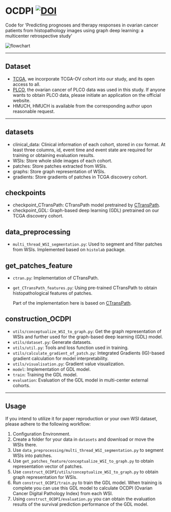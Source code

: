 # OCDPI [![DOI](https://zenodo.org/badge/691128305.svg)](https://zenodo.org/doi/10.5281/zenodo.10405066)
Code for 'Predicting prognoses and therapy responses in ovarian cancer patients from histopathology images using graph deep learning: a multicenter retrospective study'

![flowchart](https://github.com/ZhoulabCPH/OCDPI/blob/master/checkpoints/flowchart)

****
## Dataset 
- [TCGA](https://portal.gdc.cancer.gov/projects/TCGA-OV), we incorporate TCGA-OV cohort into our study, and its open access to all.
- [PLCO](https://cdas.cancer.gov/plco/#:~:text=PLCO%20has%20the%20following%20five%20ClinicalTrials.gov%20registration%20numbers%3A,the%20PLCO%20trial%20are%20available%20on%20this%20website.), the ovarian cancer of PLCO data was used in this study. If anyone wants to obtain PLCO data, please initiate an application on the official website.
- HMUCH, HMUCH is available from the corresponding author upon reasonable request.
****
## datasets
- clinical_data: Clinical information of each cohort, stored in csv format. At least three columns, id, event time and event state are required for training or obtaining evaluation results.
- WSIs: Store whole slide images of each cohort.
- patches: Store patches extracted from WSIs.
- graphs: Store graph representation of WSIs.
- gradients: Store gradients of patches in TCGA discovery cohort.

## checkpoints
- checkpoint_CTransPath: CTransPath model pretrained by [CTransPath](https://github.com/Xiyue-Wang/TransPath).
- checkpoint_GDL: Graph-based deep learning (GDL) pretrained on our TCGA discovery cohort.

## data_preprocessing
- <code>multi_thread_WSI_segmentation.py</code>: Used to segment and filter patches from WSIs. Implemented based on <code>histolab</code> package.

## get_patches_feature
- <code>ctran.py</code>: Implementation of CTransPath.
- <code>get_CTransPath_features.py</code>: Using pre-trained CTransPath to obtain histopathological features of patches.
  
  Part of the implementation here is based on [CTransPath](https://github.com/Xiyue-Wang/TransPath).

## construction_OCDPI
- <code>utils/conceptualize_WSI_to_graph.py</code>: Get the graph representation of WSIs and further used for the graph-based deep learning (GDL) model.
- <code>utils/dataset.py</code>: Generate datasets.
- <code>utils/util.py</code>: Tools and loss function used in training.
- <code>utils/calculate_gradient_of_patch.py</code>: Integrated Gradients (IG)-based gradient calculation for model interpretability.
- <code>utils/visualisation.py</code>: Gradient value visualization.
- <code>model</code>: Implementation of GDL model.
- <code>train</code>: Training the GDL model.
- <code>evaluation</code>: Evaluation of the GDL model in multi-center external cohorts.
****
## Usage
If you intend to utilize it for paper reproduction or your own WSI dataset, please adhere to the following workflow:
  1) Configuration Environment.
  2) Create a folder for your data in <code>datasets</code> and download or move the WSIs there.
  3) Use <code>data_preprocessing/multi_thread_WSI_segmentation.py</code> to segment WSIs into patches.
  4) Use <code>get_patches_feature/conceptualize_WSI_to_graph.py</code> to obtain representation vector of patches.
  5) Use <code>construct_OCDPI/utils/conceptualize_WSI_to_graph.py</code> to obtain graph representation for WSIs.
  6) Run <code>construct_OCDPI/train.py</code> to train the GDL model. When training is complete you can use this GDL model to calculate OCDPI (Ovarian Cancer Digital Pathology Index) from each WSI.
  7) Using <code>construct_OCDPI/evaluation.py</code> you can obtain the evaluation results of the survival prediction performance of the GDL model.


